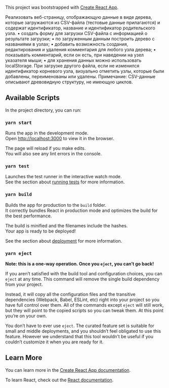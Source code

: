 This project was bootstrapped with [Create React App](https://github.com/facebook/create-react-app).

Реализовать веб-страницу, отображающую данные в виде дерева, которые загружаются из CSV-файла (тестовые данные прилагаются) и содержат идентификатор, название и идентификатор родительского узла.
• создать форму для загрузки CSV-файла с информацией о результате загрузки;
• по загруженным данным построить дерево с названиями в узлах;
• добавить возможность создания, редактирования и удаления комментария для любого узла
дерева;
• показывать комментарий, если он есть, при наведении на узел указателя мыши;
• для хранения данных можно использовать localStorage.
При загрузке другого файла, если не изменился идентификатор корневого узла, визуально отметить узлы, которые были добавлены, переименованы или удалены.
Примечание:
CSV-данные описывают древовидную структуру, не имеющую циклов.

## Available Scripts

In the project directory, you can run:

### `yarn start`

Runs the app in the development mode.<br />
Open [http://localhost:3000](http://localhost:3000) to view it in the browser.

The page will reload if you make edits.<br />
You will also see any lint errors in the console.

### `yarn test`

Launches the test runner in the interactive watch mode.<br />
See the section about [running tests](https://facebook.github.io/create-react-app/docs/running-tests) for more information.

### `yarn build`

Builds the app for production to the `build` folder.<br />
It correctly bundles React in production mode and optimizes the build for the best performance.

The build is minified and the filenames include the hashes.<br />
Your app is ready to be deployed!

See the section about [deployment](https://facebook.github.io/create-react-app/docs/deployment) for more information.

### `yarn eject`

**Note: this is a one-way operation. Once you `eject`, you can’t go back!**

If you aren’t satisfied with the build tool and configuration choices, you can `eject` at any time. This command will remove the single build dependency from your project.

Instead, it will copy all the configuration files and the transitive dependencies (Webpack, Babel, ESLint, etc) right into your project so you have full control over them. All of the commands except `eject` will still work, but they will point to the copied scripts so you can tweak them. At this point you’re on your own.

You don’t have to ever use `eject`. The curated feature set is suitable for small and middle deployments, and you shouldn’t feel obligated to use this feature. However we understand that this tool wouldn’t be useful if you couldn’t customize it when you are ready for it.

## Learn More

You can learn more in the [Create React App documentation](https://facebook.github.io/create-react-app/docs/getting-started).

To learn React, check out the [React documentation](https://reactjs.org/).
